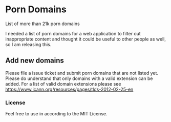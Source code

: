# Porn Domains
List of more than 21k porn domains

I needed a list of porn domains for a web application to filter out inappropriate content and thought it could be useful to other people as well, so I am releasing this.

## Add new domains
Please file a issue ticket and submit porn domains that are not listed yet. Please do understand that only domains with a valid extension can be added. For a list of valid domain extensions please see https://www.icann.org/resources/pages/tlds-2012-02-25-en

### License
Feel free to use in according to the MIT License.
